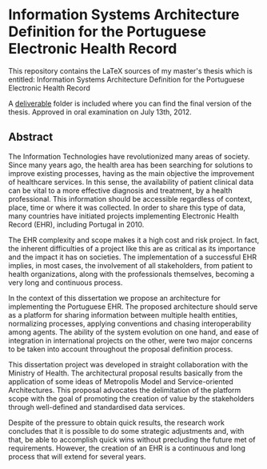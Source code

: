 # Information Systems Architecture Definition for the Portuguese Electronic Health Record
This repository contains the LaTeX sources of my master's thesis which is entitled: Information Systems Architecture Definition for the Portuguese Electronic Health Record

A [deliverable](https://github.com/efgpinto/masters-dissertation/tree/master/deliverables) folder is included where you can find the final version of the thesis.
Approved in oral examination on July 13th, 2012.

## Abstract
The Information Technologies have revolutionized many areas of society. Since many years ago, the health area has been searching for solutions to improve existing processes, having as the main objective the improvement of healthcare services. In this sense, the availability of patient clinical data can be vital to a more effective diagnosis and treatment, by a health professional. This information should be accessible regardless of context, place, time or where it was collected. In order to share this type of data, many countries have initiated projects implementing Electronic Health Record (EHR), including Portugal in 2010.

The EHR complexity and scope makes it a high cost and risk project. In fact, the inherent difficulties of a project like this are as critical as its importance and the impact it has on societies. The implementation of a successful EHR implies, in most cases, the involvement of all stakeholders, from patient to health organizations, along with the professionals themselves, becoming a very long and continuous process.

In the context of this dissertation we propose an architecture for implementing the Portuguese EHR. The proposed architecture should serve as a platform for sharing information between multiple health entities, normalizing processes, applying conventions and chasing interoperability among agents. The ability of the system evolution on one hand, and ease of integration in international projects on the other, were two major concerns to be taken into account throughout the proposal definition process.

This dissertation project was developed in straight collaboration with the Ministry of Health. The architectural proposal results basically from the application of some ideas of Metropolis Model and Service-oriented Architectures. This proposal advocates the delimitation of the platform scope with the goal of promoting the creation of value by the stakeholders through well-defined and standardised data services.

Despite of the pressure to obtain quick results, the research work concludes that it is possible to do some strategic adjustments and, with that, be able to accomplish quick wins without precluding the future met of requirements. However, the creation of an EHR is a continuous and long process that will extend for several years.
